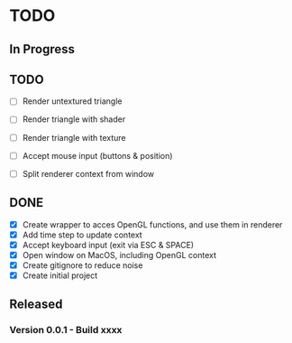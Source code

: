 # TODO


## In Progress


## TODO

- [ ] Render untextured triangle
- [ ] Render triangle with shader
- [ ] Render triangle with texture
- [ ] Accept mouse input (buttons & position)

- [ ] Split renderer context from window


## DONE

- [x] Create wrapper to acces OpenGL functions, and use them in renderer
- [x] Add time step to update context
- [x] Accept keyboard input (exit via ESC & SPACE)
- [x] Open window on MacOS, including OpenGL context
- [x] Create gitignore to reduce noise
- [x] Create initial project

## Released


### Version 0.0.1 - Build xxxx
